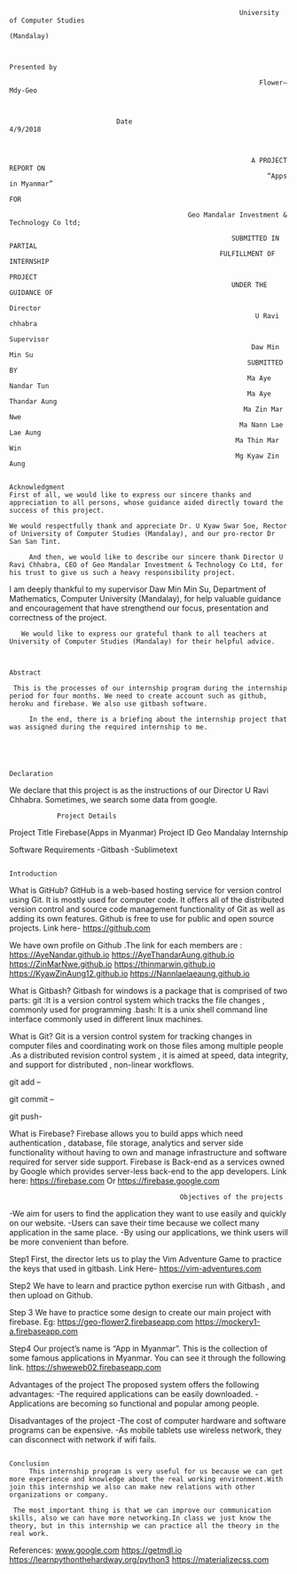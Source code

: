                                                               University of Computer Studies
                                                                         (Mandalay)


                                                                     Presented by

                                                                   Flower–Mdy-Geo



                               Date                                                                                        4/9/2018


 
                                                                 A PROJECT REPORT ON
                                                                     “Apps in Myanmar”
                                                                           FOR

                                                 Geo Mandalar Investment & Technology Co ltd;

                                                            SUBMITTED IN PARTIAL
                                                         FULFILLMENT OF INTERNSHIP
                                                                       PROJECT
                                                            UNDER THE GUIDANCE OF
                                                                         Director
                                                                  U Ravi chhabra
                                                                      Supervisor
                                                                 Daw Min Min Su
                                                                SUBMITTED BY
                                                                Ma Aye Nandar Tun
                                                                Ma Aye Thandar Aung
                                                               Ma Zin Mar Nwe
                                                              Ma Nann Lae Lae Aung
                                                             Ma Thin Mar Win
                                                             Mg Kyaw Zin Aung

                                                                Acknowledgment
	First of all, we would like to express our sincere thanks and appreciation to all persons, whose guidance aided directly toward the success of this project.

	We would respectfully thank and appreciate Dr. U Kyaw Swar Soe, Rector of University of Computer Studies (Mandalay), and our pro-rector Dr San San Tint.

	     And then, we would like to describe our sincere thank Director U Ravi Chhabra, CEO of Geo Mandalar Investment & Technology Co Ltd, for his trust to give us such a heavy responsibility project.

   I am deeply thankful to my supervisor Daw Min Min Su, Department of Mathematics, Computer University (Mandalay), for help valuable guidance  and encouragement that have strengthend our focus, presentation and correctness of the project.

       We would like to express our grateful thank to all teachers at University of Computer Studies (Mandalay) for their helpful advice.


                                                                          Abstract

     This is the processes of our internship program during the internship period for four months. We need to create account such as github, heroku and firebase. We also use gitbash software.

         In the end, there is a briefing about the internship project that was assigned during the required internship to me.




                                                                                      Declaration

We declare that this project is as the instructions of our Director U Ravi Chhabra. Sometimes, we search some data from google.

                Project Details

Project Title	Firebase(Apps in Myanmar)
Project ID 	Geo Mandalay Internship




Software Requirements
-Gitbash
-Sublimetext



                                                                         Introduction
What is GitHub?
              GitHub is a web-based hosting service for version control using Git. It is mostly used for computer code. It offers all of  the distributed version control and source code management functionality of Git as well as adding its own features. Github is free to use for public and open source projects.
Link here-
https://github.com


We have own profile on Github .The link for each members are :
https://AyeNandar.github.io
https://AyeThandarAung.github.io
https://ZinMarNwe.github.io
https://thinmarwin.github.io
https://KyawZinAung12.github.io
https://Nannlaelaeaung.github.io





What is Gitbash?
	Gitbash for windows is a package that is comprised of two parts: git :It is a version control system which tracks the file changes , commonly used for programming .bash: It is a unix shell command line interface commonly used in different linux machines.

What is Git?
Git is a version control system for tracking  changes in computer files and coordinating work on those files among multiple people .As a distributed revision control system , it is aimed at speed, data integrity, and support for distributed , non-linear workflows.


git add –
 
git commit –
 
git push-
 



What is Firebase?
	Firebase allows you to build apps which need authentication , database, file storage, analytics and server side functionality without having to own and manage infrastructure and software required for server side support. Firebase is Back-end as a services owned by Google which provides server-less back-end to the app developers.
Link here:
https://firebase.com
Or 
https://firebase.google.com

                                               Objectives of the projects

-We aim for users to find the application they want to use easily and quickly on our website.
-Users can save their time because we collect many application in the same place.
-By using our applications, we think users will be more convenient than before.


Step1
       First, the director lets us to play the Vim Adventure Game to practice the keys that used in gitbash. Link Here-
https://vim-adventures.com 


Step2
       We have to learn and practice python exercise run with Gitbash  , and then upload on Github. 

Step 3
  We have to practice some design to create our main project with firebase.
Eg:
https://geo-flower2.firebaseapp.com
https://mockery1-a.firebaseapp.com

Step4
        Our project’s name is “App in Myanmar”. This is the collection of some famous applications in Myanmar. You can see it through the following link.
https://shweweb02.firebaseapp.com


Advantages of the project
The proposed system offers the following advantages:
-The required applications can be easily downloaded.
-Applications are becoming so functional and popular among people.


Disadvantages of the project
-The cost of computer hardware and software programs can be expensive.
-As mobile tablets use wireless network, they can disconnect with
network if wifi fails.

                                                                               Conclusion
         This internship program is very useful for us because we can get more experience and knowledge about the real working environment.With join this internship we also can make new relations with other organizations or company.

     The most important thing is that we can improve our communication skills, also we can have more networking.In class we just know the theory, but in this internship we can practice all the theory in the real work.


References:
www.google.com
https://getmdl.io
https://learnpythonthehardway.org/python3
https://materializecss.com






